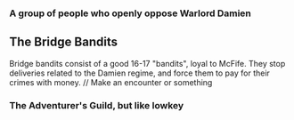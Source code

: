 ### A group of people who openly oppose Warlord Damien

## The Bridge Bandits
Bridge bandits consist of a good 16-17 "bandits", loyal to McFife. They stop deliveries related to the Damien regime, and force them to pay for their crimes with money. 
// Make an encounter or something

### The Adventurer's Guild, but like lowkey